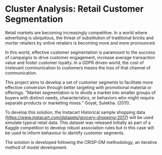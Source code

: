 # Cluster Analysis: Retail Customer Segmentation
Retail markets are becoming increasingly competitive. In a world where advertising is ubiquitous, the threat of substitution of traditional bricks and mortar retailers by online retailers is becoming more and more pronounced. 

In this world, effective customer segmentation is paramount to the success of campaigns to drive customer engagement, increase average transaction value and foster customer loyalty. In a GDPR driven world, the cost of irrelevant communication to customers means the loss of that channel of communication.

This project aims to develop a set of customer segments to facilitate more effective conversion through better targeting with promotional material or offerings. “Market segmentation is to divide a market into smaller groups of buyers with distinct needs, characteristics, or behaviors who might require separate products or marketing mixes.” Goyat, Sulekha. (2011).

To develop this solution, the Instacart Historical sample shopping data (https://www.instacart.com/datasets/grocery-shopping-2017) will be used simulate typical retail data. This dataset was released initially as part of a Kaggle competition to develop robust association rules but in this case will be used to inform behaviour to identify customer segments. 

The solution is developed following the CRISP-DM methodology, an iterative method of model development.
 

